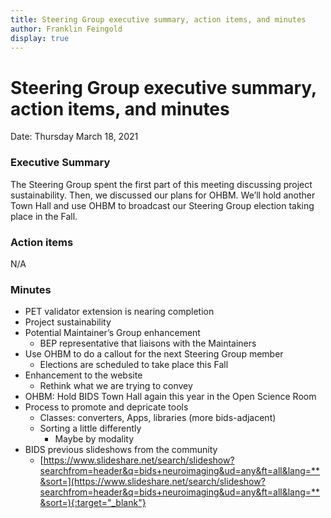 ```yaml
---
title: Steering Group executive summary, action items, and minutes
author: Franklin Feingold
display: true
---
```


# Steering Group executive summary, action items, and minutes

Date: Thursday March 18, 2021

<!--more-->

### Executive Summary

The Steering Group spent the first part of this meeting discussing project sustainability. Then, we discussed our plans for OHBM. We’ll hold another Town Hall and use OHBM to broadcast our Steering Group election taking place in the Fall. 

### Action items

N/A

### Minutes

- PET validator extension is nearing completion
- Project sustainability 
- Potential Maintainer’s Group enhancement
  - BEP representative that liaisons with the Maintainers
- Use OHBM to do a callout for the next Steering Group member
  - Elections are scheduled to take place this Fall
- Enhancement to the website
  - Rethink what we are trying to convey
- OHBM: Hold BIDS Town Hall again this year in the Open Science Room
- Process to promote and depricate tools
  - Classes: converters, Apps, libraries (more bids-adjacent)
  - Sorting a little differently
    - Maybe by modality
- BIDS previous slideshows from the community
  - [https://www.slideshare.net/search/slideshow?searchfrom=header&q=bids+neuroimaging&ud=any&ft=all&lang=**&sort=](https://www.slideshare.net/search/slideshow?searchfrom=header&q=bids+neuroimaging&ud=any&ft=all&lang=**&sort=){:target="_blank"}
